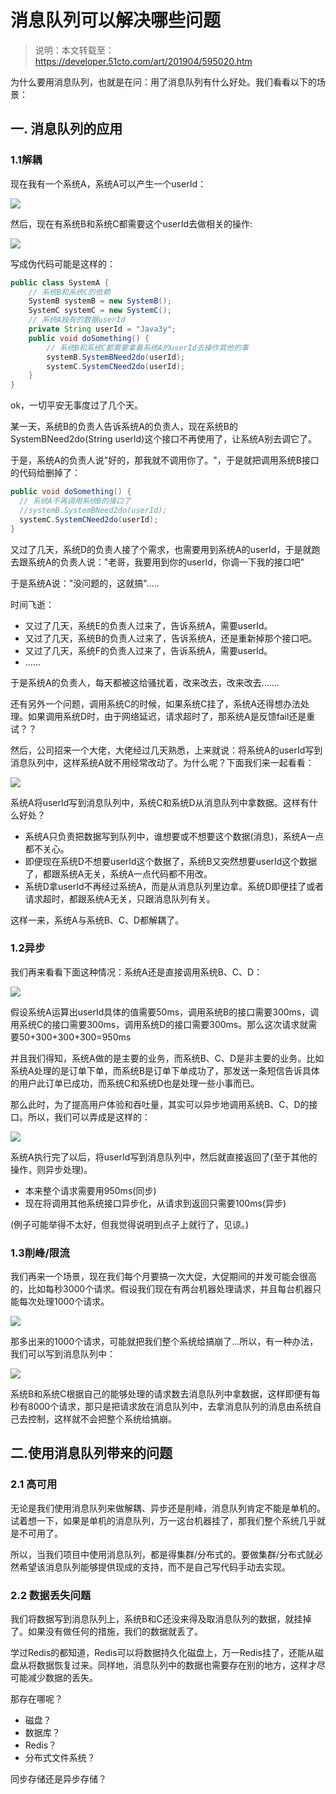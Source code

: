 # 消息队列可以解决哪些问题

> 说明：本文转载至：<https://developer.51cto.com/art/201904/595020.htm>

为什么要用消息队列，也就是在问：用了消息队列有什么好处。我们看看以下的场景：

## 一. 消息队列的应用

### 1.1解耦

现在我有一个系统A，系统A可以产生一个userId：

![](../images/2.png)

然后，现在有系统B和系统C都需要这个userId去做相关的操作:

![](../images/3.png)

写成伪代码可能是这样的：

```java
public class SystemA {  
    // 系统B和系统C的依赖  
    SystemB systemB = new SystemB();  
    SystemC systemC = new SystemC();  
    // 系统A独有的数据userId  
    private String userId = "Java3y";  
    public void doSomething() {  
        // 系统B和系统C都需要拿着系统A的userId去操作其他的事  
        systemB.SystemBNeed2do(userId);  
        systemC.SystemCNeed2do(userId);  
    }  
} 
```

ok，一切平安无事度过了几个天。

某一天，系统B的负责人告诉系统A的负责人，现在系统B的SystemBNeed2do(String userId)这个接口不再使用了，让系统A别去调它了。

于是，系统A的负责人说"好的，那我就不调用你了。"，于是就把调用系统B接口的代码给删掉了：

```java
public void doSomething() {  
  // 系统A不再调用系统B的接口了  
  //systemB.SystemBNeed2do(userId);  
  systemC.SystemCNeed2do(userId);  
} 
```

又过了几天，系统D的负责人接了个需求，也需要用到系统A的userId，于是就跑去跟系统A的负责人说："老哥，我要用到你的userId，你调一下我的接口吧"

于是系统A说："没问题的，这就搞".....

时间飞逝：

-  又过了几天，系统E的负责人过来了，告诉系统A，需要userId。
-  又过了几天，系统B的负责人过来了，告诉系统A，还是重新掉那个接口吧。
-  又过了几天，系统F的负责人过来了，告诉系统A，需要userId。
-  ……

于是系统A的负责人，每天都被这给骚扰着，改来改去，改来改去…….

还有另外一个问题，调用系统C的时候，如果系统C挂了，系统A还得想办法处理。如果调用系统D时，由于网络延迟，请求超时了，那系统A是反馈fail还是重试？？

然后，公司招来一个大佬，大佬经过几天熟悉，上来就说：将系统A的userId写到消息队列中，这样系统A就不用经常改动了。为什么呢？下面我们来一起看看：

![](../images/4.png)

系统A将userId写到消息队列中，系统C和系统D从消息队列中拿数据。这样有什么好处？

-  系统A只负责把数据写到队列中，谁想要或不想要这个数据(消息)，系统A一点都不关心。
-  即便现在系统D不想要userId这个数据了，系统B又突然想要userId这个数据了，都跟系统A无关，系统A一点代码都不用改。
-  系统D拿userId不再经过系统A，而是从消息队列里边拿。系统D即便挂了或者请求超时，都跟系统A无关，只跟消息队列有关。

这样一来，系统A与系统B、C、D都解耦了。

### 1.2异步

我们再来看看下面这种情况：系统A还是直接调用系统B、C、D：

![](../images/5.png)

假设系统A运算出userId具体的值需要50ms，调用系统B的接口需要300ms，调用系统C的接口需要300ms，调用系统D的接口需要300ms。那么这次请求就需要50+300+300+300=950ms

并且我们得知，系统A做的是主要的业务，而系统B、C、D是非主要的业务。比如系统A处理的是订单下单，而系统B是订单下单成功了，那发送一条短信告诉具体的用户此订单已成功，而系统C和系统D也是处理一些小事而已。

那么此时，为了提高用户体验和吞吐量，其实可以异步地调用系统B、C、D的接口。所以，我们可以弄成是这样的：

![](../images/6.png)

系统A执行完了以后，将userId写到消息队列中，然后就直接返回了(至于其他的操作，则异步处理)。

-  本来整个请求需要用950ms(同步)
-  现在将调用其他系统接口异步化，从请求到返回只需要100ms(异步)

(例子可能举得不太好，但我觉得说明到点子上就行了，见谅。)

### 1.3削峰/限流

我们再来一个场景，现在我们每个月要搞一次大促，大促期间的并发可能会很高的，比如每秒3000个请求。假设我们现在有两台机器处理请求，并且每台机器只能每次处理1000个请求。

![](../images/7.png)

那多出来的1000个请求，可能就把我们整个系统给搞崩了…所以，有一种办法，我们可以写到消息队列中：

![](../images/8.png)

系统B和系统C根据自己的能够处理的请求数去消息队列中拿数据，这样即便有每秒有8000个请求，那只是把请求放在消息队列中，去拿消息队列的消息由系统自己去控制，这样就不会把整个系统给搞崩。

## 二.使用消息队列带来的问题

### 2.1 高可用

无论是我们使用消息队列来做解耦、异步还是削峰，消息队列肯定不能是单机的。试着想一下，如果是单机的消息队列，万一这台机器挂了，那我们整个系统几乎就是不可用了。

所以，当我们项目中使用消息队列，都是得集群/分布式的。要做集群/分布式就必然希望该消息队列能够提供现成的支持，而不是自己写代码手动去实现。

### 2.2 数据丢失问题

我们将数据写到消息队列上，系统B和C还没来得及取消息队列的数据，就挂掉了。如果没有做任何的措施，我们的数据就丢了。

学过Redis的都知道，Redis可以将数据持久化磁盘上，万一Redis挂了，还能从磁盘从将数据恢复过来。同样地，消息队列中的数据也需要存在别的地方，这样才尽可能减少数据的丢失。

那存在哪呢？

-  磁盘？
-  数据库？
-  Redis？
-  分布式文件系统？

同步存储还是异步存储？

